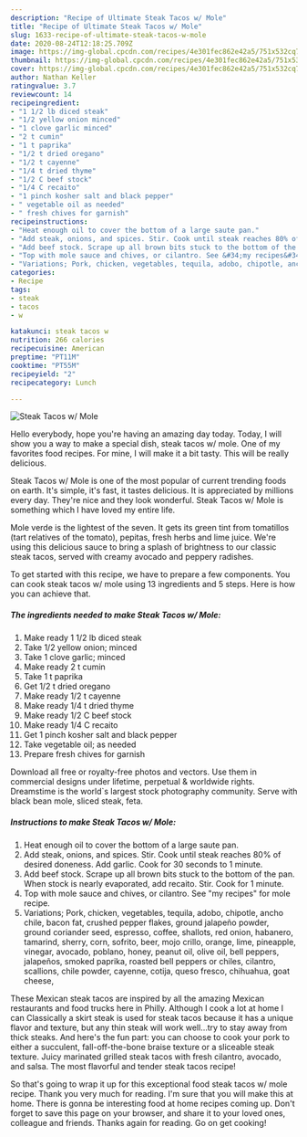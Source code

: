 ```yaml
---
description: "Recipe of Ultimate Steak Tacos w/ Mole"
title: "Recipe of Ultimate Steak Tacos w/ Mole"
slug: 1633-recipe-of-ultimate-steak-tacos-w-mole
date: 2020-08-24T12:18:25.709Z
image: https://img-global.cpcdn.com/recipes/4e301fec862e42a5/751x532cq70/steak-tacos-w-mole-recipe-main-photo.jpg
thumbnail: https://img-global.cpcdn.com/recipes/4e301fec862e42a5/751x532cq70/steak-tacos-w-mole-recipe-main-photo.jpg
cover: https://img-global.cpcdn.com/recipes/4e301fec862e42a5/751x532cq70/steak-tacos-w-mole-recipe-main-photo.jpg
author: Nathan Keller
ratingvalue: 3.7
reviewcount: 14
recipeingredient:
- "1 1/2 lb diced steak"
- "1/2 yellow onion minced"
- "1 clove garlic minced"
- "2 t cumin"
- "1 t paprika"
- "1/2 t dried oregano"
- "1/2 t cayenne"
- "1/4 t dried thyme"
- "1/2 C beef stock"
- "1/4 C recaito"
- "1 pinch kosher salt and black pepper"
- " vegetable oil as needed"
- " fresh chives for garnish"
recipeinstructions:
- "Heat enough oil to cover the bottom of a large saute pan."
- "Add steak, onions, and spices. Stir. Cook until steak reaches 80% of desired doneness. Add garlic. Cook for 30 seconds to 1 minute."
- "Add beef stock. Scrape up all brown bits stuck to the bottom of the pan. When stock is nearly evaporated, add recaito. Stir. Cook for 1 minute."
- "Top with mole sauce and chives, or cilantro. See &#34;my recipes&#34; for mole recipe."
- "Variations; Pork, chicken, vegetables, tequila, adobo, chipotle, ancho chile, bacon fat, crushed pepper flakes, ground jalapeño powder, ground coriander seed, espresso, coffee, shallots, red onion, habanero, tamarind, sherry, corn, sofrito, beer, mojo crillo, orange, lime, pineapple, vinegar, avocado, poblano, honey, peanut oil, olive oil, bell peppers, jalapeños, smoked paprika, roasted bell peppers or chiles, cilantro, scallions, chile powder, cayenne, cotija, queso fresco, chihuahua, goat cheese,"
categories:
- Recipe
tags:
- steak
- tacos
- w

katakunci: steak tacos w 
nutrition: 266 calories
recipecuisine: American
preptime: "PT11M"
cooktime: "PT55M"
recipeyield: "2"
recipecategory: Lunch

---
```



![Steak Tacos w/ Mole](https://img-global.cpcdn.com/recipes/4e301fec862e42a5/751x532cq70/steak-tacos-w-mole-recipe-main-photo.jpg)

Hello everybody, hope you're having an amazing day today. Today, I will show you a way to make a special dish, steak tacos w/ mole. One of my favorites food recipes. For mine, I will make it a bit tasty. This will be really delicious.

Steak Tacos w/ Mole is one of the most popular of current trending foods on earth. It's simple, it's fast, it tastes delicious. It is appreciated by millions every day. They're nice and they look wonderful. Steak Tacos w/ Mole is something which I have loved my entire life.

Mole verde is the lightest of the seven. It gets its green tint from tomatillos (tart relatives of the tomato), pepitas, fresh herbs and lime juice. We&#39;re using this delicious sauce to bring a splash of brightness to our classic steak tacos, served with creamy avocado and peppery radishes.


To get started with this recipe, we have to prepare a few components. You can cook steak tacos w/ mole using 13 ingredients and 5 steps. Here is how you can achieve that.

<!--inarticleads1-->

##### The ingredients needed to make Steak Tacos w/ Mole:

1. Make ready 1 1/2 lb diced steak
1. Take 1/2 yellow onion; minced
1. Take 1 clove garlic; minced
1. Make ready 2 t cumin
1. Take 1 t paprika
1. Get 1/2 t dried oregano
1. Make ready 1/2 t cayenne
1. Make ready 1/4 t dried thyme
1. Make ready 1/2 C beef stock
1. Make ready 1/4 C recaito
1. Get 1 pinch kosher salt and black pepper
1. Take  vegetable oil; as needed
1. Prepare  fresh chives for garnish


Download all free or royalty-free photos and vectors. Use them in commercial designs under lifetime, perpetual &amp; worldwide rights. Dreamstime is the world`s largest stock photography community. Serve with black bean mole, sliced steak, feta. 

<!--inarticleads2-->

##### Instructions to make Steak Tacos w/ Mole:

1. Heat enough oil to cover the bottom of a large saute pan.
1. Add steak, onions, and spices. Stir. Cook until steak reaches 80% of desired doneness. Add garlic. Cook for 30 seconds to 1 minute.
1. Add beef stock. Scrape up all brown bits stuck to the bottom of the pan. When stock is nearly evaporated, add recaito. Stir. Cook for 1 minute.
1. Top with mole sauce and chives, or cilantro. See &#34;my recipes&#34; for mole recipe.
1. Variations; Pork, chicken, vegetables, tequila, adobo, chipotle, ancho chile, bacon fat, crushed pepper flakes, ground jalapeño powder, ground coriander seed, espresso, coffee, shallots, red onion, habanero, tamarind, sherry, corn, sofrito, beer, mojo crillo, orange, lime, pineapple, vinegar, avocado, poblano, honey, peanut oil, olive oil, bell peppers, jalapeños, smoked paprika, roasted bell peppers or chiles, cilantro, scallions, chile powder, cayenne, cotija, queso fresco, chihuahua, goat cheese,


These Mexican steak tacos are inspired by all the amazing Mexican restaurants and food trucks here in Philly. Although I cook a lot at home I can Classically a skirt steak is used for steak tacos because it has a unique flavor and texture, but any thin steak will work well…try to stay away from thick steaks. And here&#39;s the fun part: you can choose to cook your pork to either a succulent, fall-off-the-bone braise texture or a sliceable steak texture. Juicy marinated grilled steak tacos with fresh cilantro, avocado, and salsa. The most flavorful and tender steak tacos recipe! 

So that's going to wrap it up for this exceptional food steak tacos w/ mole recipe. Thank you very much for reading. I'm sure that you will make this at home. There is gonna be interesting food at home recipes coming up. Don't forget to save this page on your browser, and share it to your loved ones, colleague and friends. Thanks again for reading. Go on get cooking!
